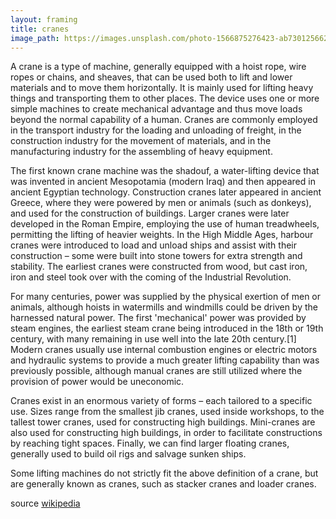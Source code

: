 ```yaml
---
layout: framing
title: cranes
image_path: https://images.unsplash.com/photo-1566875276423-ab730125662f?ixlib=rb-1.2.1&ixid=eyJhcHBfaWQiOjEyMDd9&auto=format&fit=crop&w=1489&q=80
---
```


A crane is a type of machine, generally equipped with a hoist rope, wire ropes or chains, and sheaves, that can be used both to lift and lower materials and to move them horizontally. It is mainly used for lifting heavy things and transporting them to other places. The device uses one or more simple machines to create mechanical advantage and thus move loads beyond the normal capability of a human. Cranes are commonly employed in the transport industry for the loading and unloading of freight, in the construction industry for the movement of materials, and in the manufacturing industry for the assembling of heavy equipment.

The first known crane machine was the shadouf, a water-lifting device that was invented in ancient Mesopotamia (modern Iraq) and then appeared in ancient Egyptian technology. Construction cranes later appeared in ancient Greece, where they were powered by men or animals (such as donkeys), and used for the construction of buildings. Larger cranes were later developed in the Roman Empire, employing the use of human treadwheels, permitting the lifting of heavier weights. In the High Middle Ages, harbour cranes were introduced to load and unload ships and assist with their construction – some were built into stone towers for extra strength and stability. The earliest cranes were constructed from wood, but cast iron, iron and steel took over with the coming of the Industrial Revolution.

For many centuries, power was supplied by the physical exertion of men or animals, although hoists in watermills and windmills could be driven by the harnessed natural power. The first 'mechanical' power was provided by steam engines, the earliest steam crane being introduced in the 18th or 19th century, with many remaining in use well into the late 20th century.[1] Modern cranes usually use internal combustion engines or electric motors and hydraulic systems to provide a much greater lifting capability than was previously possible, although manual cranes are still utilized where the provision of power would be uneconomic.

Cranes exist in an enormous variety of forms – each tailored to a specific use. Sizes range from the smallest jib cranes, used inside workshops, to the tallest tower cranes, used for constructing high buildings. Mini-cranes are also used for constructing high buildings, in order to facilitate constructions by reaching tight spaces. Finally, we can find larger floating cranes, generally used to build oil rigs and salvage sunken ships.

Some lifting machines do not strictly fit the above definition of a crane, but are generally known as cranes, such as stacker cranes and loader cranes.

source [wikipedia](https://en.wikipedia.org/wiki/Crane_(machine))
